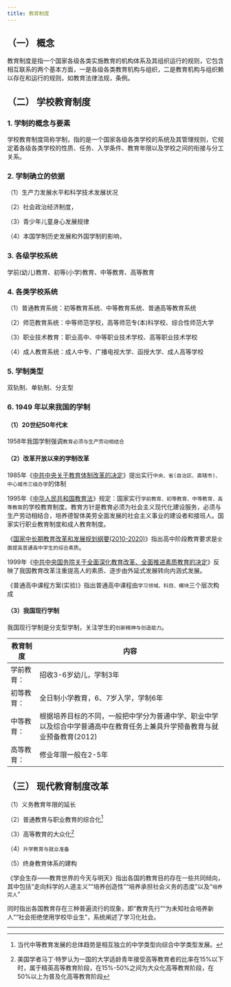 ```yaml
---
title: 教育制度
---
```


## （一） 概念



教育制度是指一个国家各级各类实施教育的机构体系及其组织运行的规则，它包含相互联系的两个基本方面，一是各级各类教育机构与组织，二是教育机构与组织赖以存在和运行的规则，如教育法律法规，条例。



## （二） 学校教育制度



### 1. 学制的概念与要素



学校教育制度简称学制，指的是一个国家各级各类学校的系统及其管理规则，它规定着各级各类学校的性质、任务、入学条件、教育年限以及学校之间的衔接与分工关系。



### 2. 学制确立的依据



（1）生产力发展水平和科学技术发展状况



（2）社会政治经济制度，



（3）青少年儿童身心发展规律



（4）本国学制历史发展和外国学制的影响，



### 3. 各级学校系统



学前(幼儿)教育、初等(小学)教育、中等教育、高等教育



### 4. 各类学校系统



（1）普通教育系统：初等教育系统、中等教育系统、普通高等教育系统



（2）师范教育系统：中等师范学校，高等师范专(本)科学校、综合性师范大学



（3）职业技术教育：职业高中、中等职业技术学校、高等职业技术学校



（4）成人教育系统：成人中专、广播电视大学、函授大学、成人高等学校



### 5. 学制类型



双轨制、单轨制、分支型



### 6. 1949 年以来我国的学制



#### （1）20世纪50年代末



1958年我国学制强调`教育必须与生产劳动相结合`



#### （2）改革开放以来的学制改革



1985年《[中共中央关于教育体制改革的决定](http://jyt.hunan.gov.cn/sjyt/xxgk/zcfg/flfg/201702/t20170214_3989928.html)》提出实行`中央、省(自治区、直辖市)、中心城市三级办学`的体制



1995年《[中华人民共和国教育法](http://www.gov.cn/banshi/2005-05/25/content_918.htm)》规定：国家实行`学前教育、初等教育、中等教育、高等教育`的学校教育制度。教育方针是教育必须为社会主义现代化建设服务，必须与生产劳动相结合，培养德智体美劳全面发展的社会主义事业的建设者和接班人。国家实行职业教育制度和成人教育制度。



《[国家中长期教育改革和发展规划纲要(2010-2020)](http://old.moe.gov.cn/publicfiles/business/htmlfiles/moe/info_list/201407/xxgk_171904.html)》指出高中阶段教育要求是`全面提高普通高中学生的综合素质`。



1999年《[中共中央国务院关于全面深化教育改革、全面推进素质教育的决定](http://old.moe.gov.cn/publicfiles/business/htmlfiles/moe/moe_177/200407/2478.html)》反映了我国教育改革注重提高人的素质、逐步由外延式发展转向内涵式发展。



《普通高中课程方案(实验)》指出普通高中课程由`学习领域、科目、模块`三个层次构成



#### （3）我国现行学制



我国现行学制是分支型学制，关注学生的`创新精神与创造能力`。

| 教育制度   | 内容                                                         |
| ---------- | ------------------------------------------------------------ |
| 学前教育： | 招收3-6岁幼儿，学制3年                                       |
| 初等教育： | 全日制小学教育，6、7岁入学，学制6年                          |
| 中等教育： | 根据培养目标的不同，一般把中学分为普通中学、职业中学以及综合中学普通高中在教育任务上兼具升学预备教育与就业预备教育(2012) |
| 高等教育： | 修业年限一般在2-5年                                          |



## （三） 现代教育制度改革



（1）义务教育年限的延长



（2）普通教育与职业教育的综合化[^1]



（3）高等教育的大众化[^2]



（4）`升学教育与就业准备`



（5）终身教育体系的建构



《学会生存——教育世界的今天与明天》指出各国的教育目的存在一些共同倾向，其中包括“走向科学的人道主义”“培养创造性”“培养承担社会义务的态度”以及“`培养完人`”



同时指出各国教育存在三种普遍流行的现象，即“教育先行”“为未知社会培养新人”“社会拒绝使用学校毕业生”，系统阐述了学习化社会。

---

[^1]:当代中等教育发展的总体趋势是相互独立的中学类型向综合中学类型发展。
[^2]:美国学者马丁·特罗认为一国的大学适龄青年接受高等教育者的比率在15%以下时，属于精英高等教育阶段，在15%-50%之间为大众化高等教育阶段，在50%以上为普及化高等教育阶段